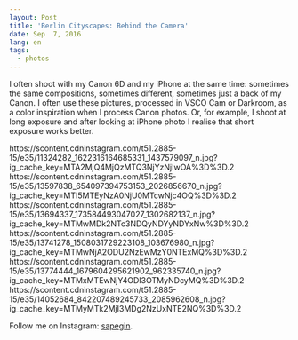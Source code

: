 ```yaml
---
layout: Post
title: 'Berlin Cityscapes: Behind the Camera'
date: Sep  7, 2016
lang: en
tags:
  - photos
---
```


I often shoot with my Canon 6D and my iPhone at the same time: sometimes the same compositions, sometimes different, sometimes just a back of my Canon. I often use these pictures, processed in VSCO Cam or Darkroom, as a color inspiration when I process Canon photos. Or, for example, I shoot at long exposure and after looking at iPhone photo I realise that short exposure works better.

<!--more-->

<x-grid>
https://scontent.cdninstagram.com/t51.2885-15/e35/11324282_1622316164685331_1437579097_n.jpg?ig_cache_key=MTA2MjQ4MjQzMTQ3NjYzNjIwOA%3D%3D.2
https://scontent.cdninstagram.com/t51.2885-15/e35/13597838_654097394753153_2026856670_n.jpg?ig_cache_key=MTI5MTEyNzA0NjU0MTcwNjc4OQ%3D%3D.2
https://scontent.cdninstagram.com/t51.2885-15/e35/13694337_173584493047027_1302682137_n.jpg?ig_cache_key=MTMwMDk2NTc3NDQyNDYyNDYxNw%3D%3D.2
https://scontent.cdninstagram.com/t51.2885-15/e35/13741278_1508031729223108_103676980_n.jpg?ig_cache_key=MTMwNjA2ODU2NzEwMzY0NTExMQ%3D%3D.2
https://scontent.cdninstagram.com/t51.2885-15/e35/13774444_1679604295621902_962335740_n.jpg?ig_cache_key=MTMxMTEwNjY4ODI3OTMyNDcyMQ%3D%3D.2
https://scontent.cdninstagram.com/t51.2885-15/e35/14052684_842207489245733_2085962608_n.jpg?ig_cache_key=MTMyMTk2MjI3MDg2NzUxNTE2NQ%3D%3D.2
</x-grid>

Follow me on Instagram: [sapegin](https://www.instagram.com/sapegin/).
